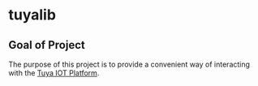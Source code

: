 # tuyalib

## Goal of Project

The purpose of this project is to provide a convenient way of interacting with the [Tuya IOT Platform](https://developer.tuya.com/en/docs/cloud/device-connection-service?id=Kb0b8geg6o761).  
